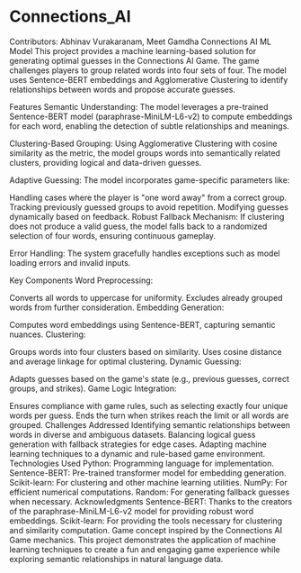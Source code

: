 # Connections_AI
Contributors: Abhinav Vurakaranam, Meet Gamdha
Connections AI ML Model
This project provides a machine learning-based solution for generating optimal guesses in the Connections AI Game. The game challenges players to group related words into four sets of four. The model uses Sentence-BERT embeddings and Agglomerative Clustering to identify relationships between words and propose accurate guesses.

Features
Semantic Understanding: The model leverages a pre-trained Sentence-BERT model (paraphrase-MiniLM-L6-v2) to compute embeddings for each word, enabling the detection of subtle relationships and meanings.

Clustering-Based Grouping: Using Agglomerative Clustering with cosine similarity as the metric, the model groups words into semantically related clusters, providing logical and data-driven guesses.

Adaptive Guessing: The model incorporates game-specific parameters like:

Handling cases where the player is "one word away" from a correct group.
Tracking previously guessed groups to avoid repetition.
Modifying guesses dynamically based on feedback.
Robust Fallback Mechanism: If clustering does not produce a valid guess, the model falls back to a randomized selection of four words, ensuring continuous gameplay.

Error Handling: The system gracefully handles exceptions such as model loading errors and invalid inputs.

Key Components
Word Preprocessing:

Converts all words to uppercase for uniformity.
Excludes already grouped words from further consideration.
Embedding Generation:

Computes word embeddings using Sentence-BERT, capturing semantic nuances.
Clustering:

Groups words into four clusters based on similarity.
Uses cosine distance and average linkage for optimal clustering.
Dynamic Guessing:

Adapts guesses based on the game's state (e.g., previous guesses, correct groups, and strikes).
Game Logic Integration:

Ensures compliance with game rules, such as selecting exactly four unique words per guess.
Ends the turn when strikes reach the limit or all words are grouped.
Challenges Addressed
Identifying semantic relationships between words in diverse and ambiguous datasets.
Balancing logical guess generation with fallback strategies for edge cases.
Adapting machine learning techniques to a dynamic and rule-based game environment.
Technologies Used
Python: Programming language for implementation.
Sentence-BERT: Pre-trained transformer model for embedding generation.
Scikit-learn: For clustering and other machine learning utilities.
NumPy: For efficient numerical computations.
Random: For generating fallback guesses when necessary.
Acknowledgments
Sentence-BERT: Thanks to the creators of the paraphrase-MiniLM-L6-v2 model for providing robust word embeddings.
Scikit-learn: For providing the tools necessary for clustering and similarity computation.
Game concept inspired by the Connections AI Game mechanics.
This project demonstrates the application of machine learning techniques to create a fun and engaging game experience while exploring semantic relationships in natural language data.
